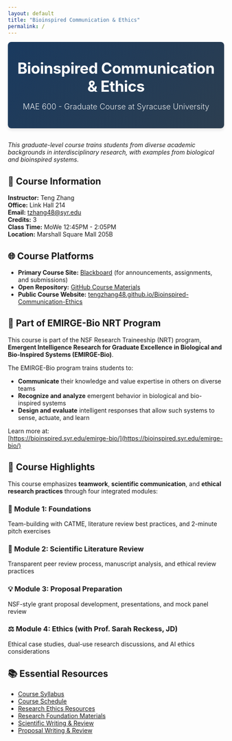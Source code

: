 ```yaml
---
layout: default
title: "Bioinspired Communication & Ethics"
permalink: /
---
```


<div style="background: linear-gradient(135deg, #1a3a5f 0%, #2c3e50 100%); color: white; padding: 40px 20px; border-radius: 8px; margin-bottom: 30px; text-align: center; box-shadow: 0 4px 6px rgba(0,0,0,0.1);">
  <h1 style="margin: 0; font-size: 2.5em; letter-spacing: -0.5px;">Bioinspired Communication & Ethics</h1>
  <p style="font-size: 1.3em; opacity: 0.9; max-width: 800px; margin: 15px auto 0; font-weight: 300;">MAE 600 - Graduate Course at Syracuse University</p>
</div>

*This graduate-level course trains students from diverse academic backgrounds in interdisciplinary research, with examples from biological and bioinspired systems.*

## 📌 Course Information

**Instructor:** Teng Zhang  
**Office:** Link Hall 214  
**Email:** [tzhang48@syr.edu](mailto:tzhang48@syr.edu)  
**Credits:** 3  
**Class Time:** MoWe 12:45PM - 2:05PM  
**Location:** Marshall Square Mall 205B

## 🌐 Course Platforms

- **Primary Course Site:** [Blackboard](https://blackboard.syr.edu/) (for announcements, assignments, and submissions)
- **Open Repository:** [GitHub Course Materials](https://github.com/tengzhang48/Bioinspired-Communication-Ethics)
- **Public Course Website:** [tengzhang48.github.io/Bioinspired-Communication-Ethics](https://tengzhang48.github.io/Bioinspired-Communication-Ethics/)

## 🔷 Part of EMIRGE-Bio NRT Program

This course is part of the NSF Research Traineeship (NRT) program,  
**Emergent Intelligence Research for Graduate Excellence in Biological and Bio-Inspired Systems (EMIRGE-Bio)**.

The EMIRGE-Bio program trains students to:
- **Communicate** their knowledge and value expertise in others on diverse teams
- **Recognize and analyze** emergent behavior in biological and bio-inspired systems
- **Design and evaluate** intelligent responses that allow such systems to sense, actuate, and learn

Learn more at:  
[https://bioinspired.syr.edu/emirge-bio/](https://bioinspired.syr.edu/emirge-bio/)

## 🎯 Course Highlights

This course emphasizes **teamwork**, **scientific communication**, and **ethical research practices** through four integrated modules:

### 🧩 Module 1: Foundations
Team-building with CATME, literature review best practices, and 2-minute pitch exercises

### 📝 Module 2: Scientific Literature Review
Transparent peer review process, manuscript analysis, and ethical review practices

### 💡 Module 3: Proposal Preparation
NSF-style grant proposal development, presentations, and mock panel review

### ⚖️ Module 4: Ethics (with Prof. Sarah Reckess, JD)
Ethical case studies, dual-use research discussions, and AI ethics considerations

## 📚 Essential Resources

- [Course Syllabus](syllabus)
- [Course Schedule](schedule)
- [Research Ethics Resources](modules/ethics)
- [Research Foundation Materials](modules/foundation)
- [Scientific Writing & Review](modules/paper)
- [Proposal Writing & Review](modules/proposal)
